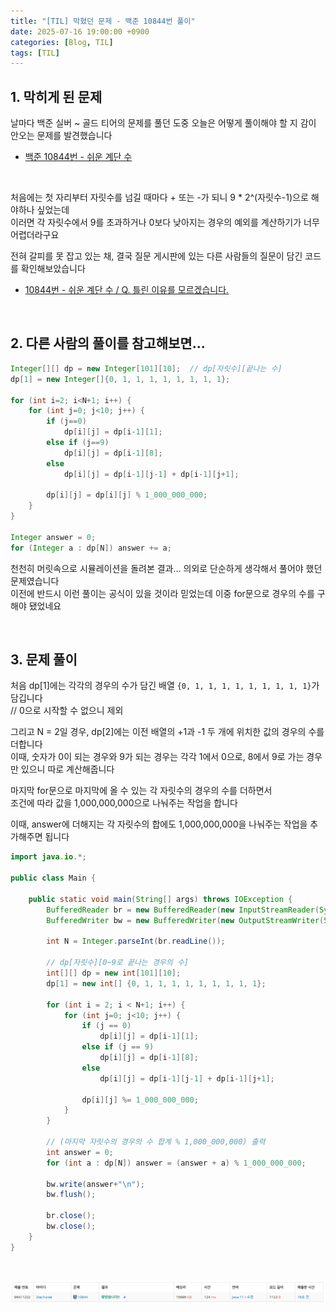 ```yaml
---
title: "[TIL] 막혔던 문제 - 백준 10844번 풀이"
date: 2025-07-16 19:00:00 +0900
categories: [Blog, TIL]
tags: [TIL]
---
```

   
## 1. 막히게 된 문제   

날마다 백준 실버 ~ 골드 티어의 문제를 풀던 도중 오늘은 어떻게 풀이해야 할 지 감이 안오는 문제를 발견했습니다   
- [백준 10844번 - 쉬운 계단 수](https://www.acmicpc.net/board/list/all)   

<br>
   
처음에는 첫 자리부터 자릿수를 넘길 때마다 + 또는 -가 되니 9 * 2^(자릿수-1)으로 해야하나 싶었는데   
이러면 각 자릿수에서 9를 초과하거나 0보다 낮아지는 경우의 예외를 계산하기가 너무 어렵더라구요   
   
전혀 갈피를 못 잡고 있는 채, 결국 질문 게시판에 있는 다른 사람들의 질문이 담긴 코드를 확인해보았습니다   
- [10844번 - 쉬운 계단 수 / Q. 틀린 이유를 모르겠습니다.](https://www.acmicpc.net/board/view/133598)

<br>

## 2. 다른 사람의 풀이를 참고해보면...   

```java
Integer[][] dp = new Integer[101][10];  // dp[자릿수][끝나는 수]
dp[1] = new Integer[]{0, 1, 1, 1, 1, 1, 1, 1, 1};

for (int i=2; i<N+1; i++) {
    for (int j=0; j<10; j++) {
        if (j==0)
            dp[i][j] = dp[i-1][1];
        else if (j==9)
            dp[i][j] = dp[i-1][8];
        else
            dp[i][j] = dp[i-1][j-1] + dp[i-1][j+1];
        
        dp[i][j] = dp[i][j] % 1_000_000_000;
    }
}

Integer answer = 0;
for (Integer a : dp[N]) answer += a;
```

천천히 머릿속으로 시뮬레이션을 돌려본 결과... 의외로 단순하게 생각해서 풀어야 했던 문제였습니다   
이전에 반드시 이런 풀이는 공식이 있을 것이라 믿었는데 이중 for문으로 경우의 수를 구해야 됐었네요   
   
<br>

## 3. 문제 풀이   

처음 dp[1]에는 각각의 경우의 수가 담긴 배열 `{0, 1, 1, 1, 1, 1, 1, 1, 1, 1}`가 담깁니다   
// 0으로 시작할 수 없으니 제외   
   
그리고 N = 2일 경우, dp[2]에는 이전 배열의 +1과 -1 두 개에 위치한 값의 경우의 수를 더합니다   
이때, 숫자가 0이 되는 경우와 9가 되는 경우는 각각 1에서 0으로, 8에서 9로 가는 경우만 있으니 따로 계산해줍니다   
   
마지막 for문으로 마지막에 올 수 있는 각 자릿수의 경우의 수를 더하면서   
조건에 따라 값을 1,000,000,000으로 나눠주는 작업을 합니다   
   
이때, answer에 더해지는 각 자릿수의 합에도 1,000,000,000을 나눠주는 작업을 추가해주면 됩니다   
   
```java
import java.io.*;

public class Main {

    public static void main(String[] args) throws IOException {
        BufferedReader br = new BufferedReader(new InputStreamReader(System.in));
        BufferedWriter bw = new BufferedWriter(new OutputStreamWriter(System.out));

        int N = Integer.parseInt(br.readLine());

        // dp[자릿수][0~9로 끝나는 경우의 수]
        int[][] dp = new int[101][10];
        dp[1] = new int[] {0, 1, 1, 1, 1, 1, 1, 1, 1, 1};

        for (int i = 2; i < N+1; i++) {
            for (int j=0; j<10; j++) {
                if (j == 0)
                    dp[i][j] = dp[i-1][1];
                else if (j == 9)
                    dp[i][j] = dp[i-1][8];
                else
                    dp[i][j] = dp[i-1][j-1] + dp[i-1][j+1];

                dp[i][j] %= 1_000_000_000;
            }
        }

        // (마지막 자릿수의 경우의 수 합계 % 1,000_000,000) 출력
        int answer = 0;
        for (int a : dp[N]) answer = (answer + a) % 1_000_000_000;

        bw.write(answer+"\n");
        bw.flush();

        br.close();
        bw.close();
    }
}
```

<br>

![img](/assets/img/postimg/postimg042.png)